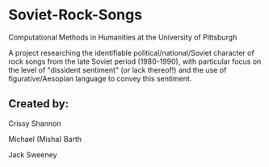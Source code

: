 # Soviet-Rock-Songs
Computational Methods in Humanities at the University of Pittsburgh

A project researching the identifiable political/national/Soviet character of rock songs from the late Soviet period (1980-1990), with particular focus on the level of "dissident sentiment" (or lack thereof!) and the use of figurative/Aesopian language to convey this sentiment.


## Created by:

Crissy Shannon

Michael (Misha) Barth

Jack Sweeney
